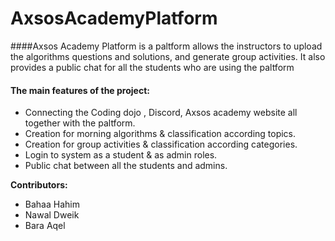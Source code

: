 # AxsosAcademyPlatform
####Axsos Academy Platform is a paltform allows the instructors to upload the algorithms questions and solutions, and generate group activities.
It also provides a public chat for all the students who are  using the paltform
#### The main features of the project:
- Connecting the Coding dojo , Discord, Axsos academy website all together with the paltform.
- Creation for morning algorithms & classification according topics.
- Creation for group activities & classification according categories.
- Login to system as a student & as admin roles.
- Public chat between all the students and admins.

**Contributors:**
- Bahaa Hahim
- Nawal Dweik
- Bara Aqel

